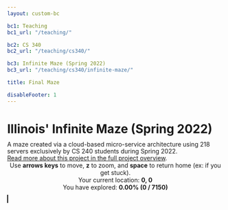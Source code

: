 ```yaml
---
layout: custom-bc

bc1: Teaching
bc1_url: "/teaching/"

bc2: CS 340
bc2_url: "/teaching/cs340/"

bc3: Infinite Maze (Spring 2022)
bc3_url: "/teaching/cs340/infinite-maze/"

title: Final Maze

disableFooter: 1
---
```


# Illinois' Infinite Maze (Spring 2022)

<div style="font-size: 14px; margin-top: -8px; line-height: 16px;">
  A maze created via a cloud-based micro-service architecture using 218 servers exclusively by CS 240 students during Spring 2022.<br><a href="/teaching/cs340/infinite-maze/">Read more about this project in the full project overview</a>.
</div>

<div class="row mt-2" style="text-align:center; margin-bottom: 10px;">
  <div class="col-12 mb-1">
    Use <b>arrows keys</b> to move, <b>z</b> to zoom, and <b>space</b> to return home (ex: if you get stuck).
  </div>
  <div class="col-6">
    Your current location: <b id="location">0, 0</b>
  </div>
  <div class="col-6">
    You have explored: <b id="explored">0.00% (0 / 7150)</b>
  </div>
</div>

<div id="maze" class="text-center">
  <canvas id="myCanvas" width="1000" height="600" style="border: solid 1px black"></canvas>
</div>

<script src="https://code.jquery.com/jquery-3.5.1.min.js" integrity="sha256-9/aliU8dGd2tb6OSsuzixeV4y/faTqgFtohetphbbj0=" crossorigin="anonymous" ></script>
<script type="text/javascript" src="js/paper-full.js"></script>
<script type="text/javascript" src="js/maze.js"></script>
<script type="text/javascript" src="js/index.js"></script>